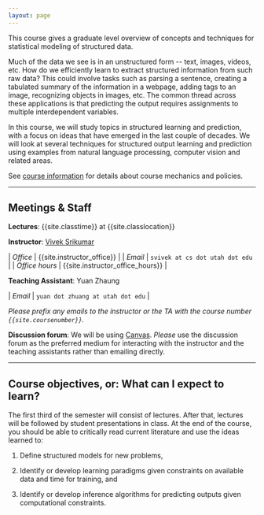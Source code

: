 ```yaml
---
layout: page
---
```


This course gives a graduate level overview of concepts and techniques
for statistical modeling of structured data.

Much of the data we see is in an unstructured form -- text, images,
videos, etc. How do we efficiently learn to extract structured
information from such raw data? This could involve tasks such as
parsing a sentence, creating a tabulated summary of the information in
a webpage, adding tags to an image, recognizing objects in images,
etc. The common thread across these applications is that predicting
the output requires assignments to multiple interdependent
variables. 

In this course, we will study topics in structured learning and
prediction, with a focus on ideas that have emerged in the last couple
of decades. We will look at several techniques for structured output
learning and prediction using examples from natural language
processing, computer vision and related areas.

See [course information]({{site.baseurl}}/info.html) for details about
course mechanics and policies.

----

<a name="meetings">

## Meetings & Staff

**Lectures**: {{site.classtime}} at {{site.classlocation}}

**Instructor**: [Vivek Srikumar](http://svivek.com)

| *Office*       | {{site.instructor_office}}       |
| *Email*        | `svivek at cs dot utah dot edu`  |
| *Office hours* | {{site.instructor_office_hours}} |

**Teaching Assistant**: Yuan Zhaung

| *Email* | `yuan dot zhuang at utah dot edu` |

*Please prefix any emails to the instructor or the TA with the course number
`{{site.coursenumber}}`.*

**Discussion forum**: We will be using
    [Canvas]({{site.canvas}}/discussion_topics). *Please* use the discussion
    forum as the preferred medium for interacting with the instructor and the
    teaching assistants rather than emailing directly.

-----

## Course objectives, or: What can I expect to learn?

The first third of the semester will consist of lectures. After that,
lectures will be followed by student presentations in class.  At the
end of the course, you should be able to critically read current
literature and use the ideas learned to:

1. Define structured models for new problems,

2. Identify or develop learning paradigms given constraints on
  available data and time for training, and

3. Identify or develop inference algorithms for predicting outputs
  given computational constraints.
